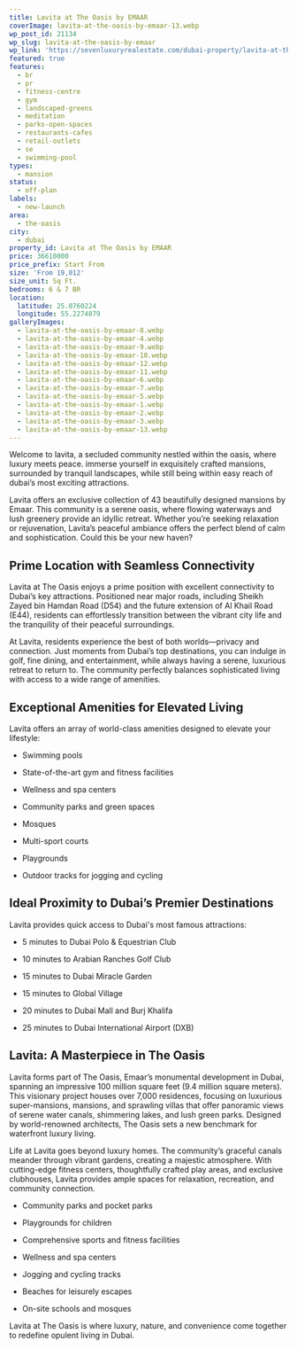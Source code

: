```yaml
---
title: Lavita at The Oasis by EMAAR
coverImage: lavita-at-the-oasis-by-emaar-13.webp
wp_post_id: 21134
wp_slug: lavita-at-the-oasis-by-emaar
wp_link: 'https://sevenluxuryrealestate.com/dubai-property/lavita-at-the-oasis-by-emaar/'
featured: true
features:
  - br
  - pr
  - fitness-centre
  - gym
  - landscaped-greens
  - meditation
  - parks-open-spaces
  - restaurants-cafes
  - retail-outlets
  - se
  - swimming-pool
types:
  - mansion
status:
  - off-plan
labels:
  - new-launch
area:
  - the-oasis
city:
  - dubai
property_id: Lavita at The Oasis by EMAAR
price: 36610000
price_prefix: Start From
size: 'From 19,012'
size_unit: Sq Ft.
bedrooms: 6 & 7 BR
location:
  latitude: 25.0760224
  longitude: 55.2274879
galleryImages:
  - lavita-at-the-oasis-by-emaar-8.webp
  - lavita-at-the-oasis-by-emaar-4.webp
  - lavita-at-the-oasis-by-emaar-9.webp
  - lavita-at-the-oasis-by-emaar-10.webp
  - lavita-at-the-oasis-by-emaar-12.webp
  - lavita-at-the-oasis-by-emaar-11.webp
  - lavita-at-the-oasis-by-emaar-6.webp
  - lavita-at-the-oasis-by-emaar-7.webp
  - lavita-at-the-oasis-by-emaar-5.webp
  - lavita-at-the-oasis-by-emaar-1.webp
  - lavita-at-the-oasis-by-emaar-2.webp
  - lavita-at-the-oasis-by-emaar-3.webp
  - lavita-at-the-oasis-by-emaar-13.webp
---
```


Welcome to lavita, a secluded community nestled within the oasis, where luxury meets peace. immerse yourself in exquisitely crafted mansions, surrounded by tranquil landscapes, while still being within easy reach of dubai’s most exciting attractions.

Lavita offers an exclusive collection of 43 beautifully designed mansions by Emaar. This community is a serene oasis, where flowing waterways and lush greenery provide an idyllic retreat. Whether you’re seeking relaxation or rejuvenation, Lavita’s peaceful ambiance offers the perfect blend of calm and sophistication. Could this be your new haven?

## **Prime Location with Seamless Connectivity**

Lavita at The Oasis enjoys a prime position with excellent connectivity to Dubai’s key attractions. Positioned near major roads, including Sheikh Zayed bin Hamdan Road (D54) and the future extension of Al Khail Road (E44), residents can effortlessly transition between the vibrant city life and the tranquility of their peaceful surroundings.

At Lavita, residents experience the best of both worlds—privacy and connection. Just moments from Dubai’s top destinations, you can indulge in golf, fine dining, and entertainment, while always having a serene, luxurious retreat to return to. The community perfectly balances sophisticated living with access to a wide range of amenities.

## **Exceptional Amenities for Elevated Living**

Lavita offers an array of world-class amenities designed to elevate your lifestyle:

- Swimming pools

- State-of-the-art gym and fitness facilities

- Wellness and spa centers

- Community parks and green spaces

- Mosques

- Multi-sport courts

- Playgrounds

- Outdoor tracks for jogging and cycling

## **Ideal Proximity to Dubai’s Premier Destinations**

Lavita provides quick access to Dubai's most famous attractions:

- 5 minutes to Dubai Polo & Equestrian Club

- 10 minutes to Arabian Ranches Golf Club

- 15 minutes to Dubai Miracle Garden

- 15 minutes to Global Village

- 20 minutes to Dubai Mall and Burj Khalifa

- 25 minutes to Dubai International Airport (DXB)

## **Lavita: A Masterpiece in The Oasis**

Lavita forms part of The Oasis, Emaar’s monumental development in Dubai, spanning an impressive 100 million square feet (9.4 million square meters). This visionary project houses over 7,000 residences, focusing on luxurious super-mansions, mansions, and sprawling villas that offer panoramic views of serene water canals, shimmering lakes, and lush green parks. Designed by world-renowned architects, The Oasis sets a new benchmark for waterfront luxury living.

Life at Lavita goes beyond luxury homes. The community’s graceful canals meander through vibrant gardens, creating a majestic atmosphere. With cutting-edge fitness centers, thoughtfully crafted play areas, and exclusive clubhouses, Lavita provides ample spaces for relaxation, recreation, and community connection.

- Community parks and pocket parks

- Playgrounds for children

- Comprehensive sports and fitness facilities

- Wellness and spa centers

- Jogging and cycling tracks

- Beaches for leisurely escapes

- On-site schools and mosques

Lavita at The Oasis is where luxury, nature, and convenience come together to redefine opulent living in Dubai.
